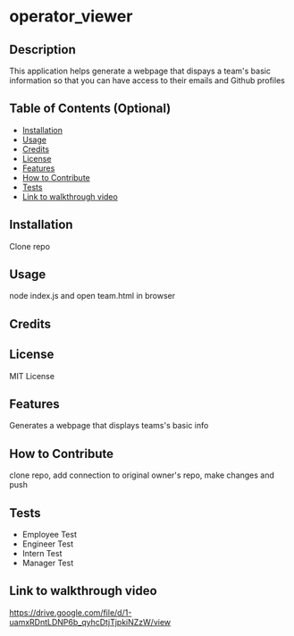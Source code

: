 # operator_viewer

## Description
This application helps generate a webpage that dispays a team's basic information so that you can have access to their emails and Github profiles


## Table of Contents (Optional)


- [Installation](#installation)
- [Usage](#usage)
- [Credits](#credits)
- [License](#license)
- [Features](#features)
- [How to Contribute](#contributions)
- [Tests](#tests)
- [Link to walkthrough video](#link)

## Installation
Clone repo


## Usage
node index.js and open team.html in browser

## Credits


## License

MIT License


## Features
Generates a webpage that displays teams's basic info

## How to Contribute
clone repo, add connection to original owner's repo, make changes and push 


## Tests
- Employee Test
- Engineer Test
- Intern Test
- Manager Test

## Link to walkthrough video
https://drive.google.com/file/d/1-uamxRDntLDNP6b_qyhcDtjTjpkiNZzW/view